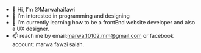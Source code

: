 - 👋 Hi, I’m @Marwahaifawi
- 👀 I’m interested in programming and designing 
- 🌱 I’m currently learning how to be a frontEnd website developer and also a UX designer.
- 📫 reach me by email:marwa.10102.mm@gmail.com or facebook account: marwa fawzi salah.

<!---
Marwahaifawi/Marwahaifawi is a ✨ special ✨ repository because its `README.md` (this file) appears on your GitHub profile.
You can click the Preview link to take a look at your changes.
--->
